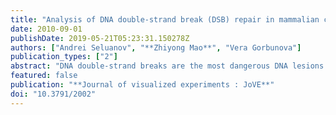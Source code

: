 ```yaml
---
title: "Analysis of DNA double-strand break (DSB) repair in mammalian cells"
date: 2010-09-01
publishDate: 2019-05-21T05:23:31.150278Z
authors: ["Andrei Seluanov", "**Zhiyong Mao**", "Vera Gorbunova"]
publication_types: ["2"]
abstract: "DNA double-strand breaks are the most dangerous DNA lesions that may lead to massive loss of genetic information and cell death. Cells repair DSBs using two major pathways: nonhomologous end joining (NHEJ) and homologous recombination (HR). Perturbations of NHEJ and HR are often associated with premature aging and tumorigenesis, hence it is important to have a quantitative way of measuring each DSB repair pathway. Our laboratory has developed fluorescent reporter constructs that allow sensitive and quantitative measurement of NHEJ and HR. The constructs are based on an engineered GFP gene containing recognition sites for a rare-cutting I-SceI endonuclease for induction of DSBs. The starting constructs are GFP negative as the GFP gene is inactivated by an additional exon, or by mutations. Successful repair of the I-SceI-induced breaks by NHEJ or HR restores the functional GFP gene. The number of GFP positive cells counted by flow cytometry provides quantitative measure of NHEJ or HR efficiency."
featured: false
publication: "**Journal of visualized experiments : JoVE**"
doi: "10.3791/2002"
---
```


